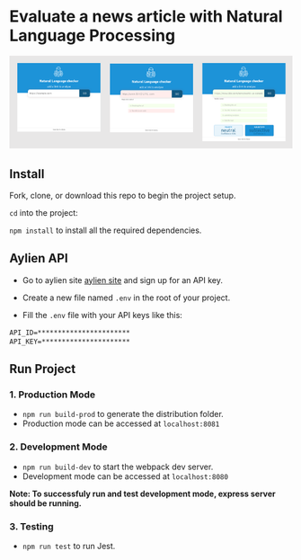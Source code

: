 # Evaluate a news article with Natural Language Processing

![App screenshot](img/screenshots.png)

## Install
Fork, clone, or download this repo to begin the project setup.

 `cd` into the project:

`npm install` to install all the required dependencies.

## Aylien API 

- Go to aylien site [aylien site](https://developer.aylien.com/signup) and sign up for an API key. 

- Create a new  file named `.env` in the root of your project.

- Fill the `.env` file with your API keys like this:

```
API_ID=***********************
API_KEY=**********************
```

## Run Project

### 1. Production Mode
- `npm run build-prod` to generate the distribution folder.
- Production mode can be accessed at `localhost:8081`

### 2. Development Mode
- `npm run build-dev` to start the webpack dev server.
- Development mode can be accessed at `localhost:8080`

**Note: To successfuly run and test development mode, express server should be running.**

### 3. Testing
- `npm run test` to run Jest.